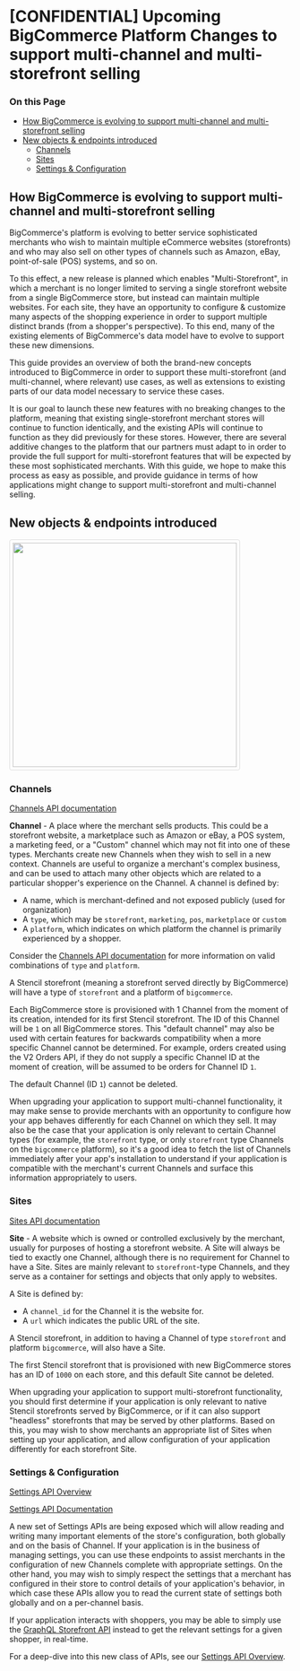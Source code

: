 <style>
img {
  border: 1px solid #ddd; /* Gray border */
  border-radius: 4px;  /* Rounded border */
  padding: 5px; /* Some padding */
  width: 400px; /* Set a small width */
}

/* Add a hover effect (blue shadow) */
img:hover {
  box-shadow: 0 0 2px 1px rgba(0, 140, 186, 0.5);
}
</style>

# [CONFIDENTIAL] Upcoming BigCommerce Platform Changes to support multi-channel and multi-storefront selling


<div class="otp" id="no-index">

### On this Page
- [How BigCommerce is evolving to support multi-channel and multi-storefront selling](#how-bigcommerce-is-evolving-to-support-multi-channel-and-multi-storefront-selling)
- [New objects & endpoints introduced](#new-objects--endpoints-introduced)
  - [Channels](#channels)
  - [Sites](#sites)
  - [Settings & Configuration](#settings--configuration)

</div>

## How BigCommerce is evolving to support multi-channel and multi-storefront selling

BigCommerce's platform is evolving to better service sophisticated merchants who wish to maintain multiple eCommerce websites (storefronts) and who may also sell on other types of channels such as Amazon, eBay, point-of-sale (POS) systems, and so on.

To this effect, a new release is planned which enables "Multi-Storefront", in which a merchant is no longer limited to serving a single storefront website from a single BigCommerce store, but instead can maintain multiple websites. For each site, they have an opportunity to configure & customize many aspects of the shopping experience in order to support multiple distinct brands (from a shopper's perspective). To this end, many of the existing elements of BigCommerce's data model have to evolve to support these new dimensions.

This guide provides an overview of both the brand-new concepts introduced to BigCommerce in order to support these multi-storefront (and multi-channel, where relevant) use cases, as well as extensions to existing parts of our data model necessary to service these cases.

It is our goal to launch these new features with no breaking changes to the platform, meaning that existing single-storefront merchant stores will continue to function identically, and the existing APIs will continue to function as they did previously for these stores. However, there are several additive changes to the platform that our partners must adapt to in order to provide the full support for multi-storefront features that will be expected by these most sophisticated merchants. With this guide, we hope to make this process as easy as possible, and provide guidance in terms of how applications might change to support multi-storefront and multi-channel selling.

## New objects & endpoints introduced

<a target="_blank" href="https://cdn11.bigcommerce.com/s-grief/content/dev-docs/channels-sites-diagram.png?c=1">
  <img src="https://cdn11.bigcommerce.com/s-grief/content/dev-docs/channels-sites-diagram.png?c=1">
</a>

### Channels

[Channels API documentation](https://developer.bigcommerce.com/api-reference/store-management/channels)

**Channel** - A place where the merchant sells products. This could be a storefront website, a marketplace such as Amazon or eBay, a POS system, a marketing feed, or a "Custom" channel which may not fit into one of these types. Merchants create new Channels when they wish to sell in a new context. Channels are useful to organize a merchant's complex business, and can be used to attach many other objects which are related to a particular shopper's experience on the Channel. A channel is defined by:

- A name, which is merchant-defined and not exposed publicly (used for organization)
- A `type`, which may be `storefront`, `marketing`, `pos`, `marketplace` or `custom`
- A `platform`, which indicates on which platform the channel is primarily experienced by a shopper.

Consider the [Channels API documentation](https://developer.bigcommerce.com/api-reference/store-management/channels) for more information on valid combinations of `type` and `platform`.

A Stencil storefront (meaning a storefront served directly by BigCommerce) will have a type of `storefront` and a platform of `bigcommerce`.

Each BigCommerce store is provisioned with 1 Channel from the moment of its creation, intended for its first Stencil storefront. The ID of this Channel will be `1` on all BigCommerce stores. This "default channel" may also be used with certain features for backwards compatibility when a more specific Channel cannot be determined. For example, orders created using the V2 Orders API, if they do not supply a specific Channel ID at the moment of creation, will be assumed to be orders for Channel ID `1`.

The default Channel (ID `1`) cannot be deleted.

When upgrading your application to support multi-channel functionality, it may make sense to provide merchants with an opportunity to configure how your app behaves differently for each Channel on which they sell. It may also be the case that your application is only relevant to certain Channel types (for example, the `storefront` type, or only `storefront` type Channels on the `bigcommerce` platform), so it's a good idea to fetch the list of Channels immediately after your app's installation to understand if your application is compatible with the merchant's current Channels and surface this information appropriately to users.

### Sites

[Sites API documentation](https://developer.bigcommerce.com/api-reference/store-management/sites)

**Site** - A website which is owned or controlled exclusively by the merchant, usually for purposes of hosting a storefront website. A Site will always be tied to exactly one Channel, although there is no requirement for Channel to have a Site. Sites are mainly relevant to `storefront`-type Channels, and they serve as a container for settings and objects that only apply to websites.

A Site is defined by:

- A `channel_id` for the Channel it is the website for.
- A `url` which indicates the public URL of the site.

A Stencil storefront, in addition to having a Channel of type `storefront` and platform `bigcommerce`, will also have a Site.

The first Stencil storefront that is provisioned with new BigCommerce stores has an ID of `1000` on each store, and this default Site cannot be deleted.

When upgrading your application to support multi-storefront functionality, you should first determine if your application is only relevant to native Stencil storefronts served by BigCommerce, or if it can also support "headless" storefronts that may be served by other platforms. Based on this, you may wish to show merchants an appropriate list of Sites when setting up your application, and allow configuration of your application differently for each storefront Site.

### Settings & Configuration

[Settings API Overview](/settings-overview)

[Settings API Documentation](https://developer.bigcommerce.com/api-reference/store-management/settings)

A new set of Settings APIs are being exposed which will allow reading and writing many important elements of the store's configuration, both globally and on the basis of Channel. If your application is in the business of managing settings, you can use these endpoints to assist merchants in the configuration of new Channels complete with appropriate settings. On the other hand, you may wish to simply respect the settings that a merchant has configured in their store to control details of your application's behavior, in which case these APIs allow you to read the current state of settings both globally and on a per-channel basis.

If your application interacts with shoppers, you may be able to simply use the [GraphQL Storefront API](https://developer.bigcommerce.com/api-docs/storefront/graphql/graphql-storefront-api-overview) instead to get the relevant settings for a given shopper, in real-time.

For a deep-dive into this new class of APIs, see our [Settings API Overview](/settings-overview).

